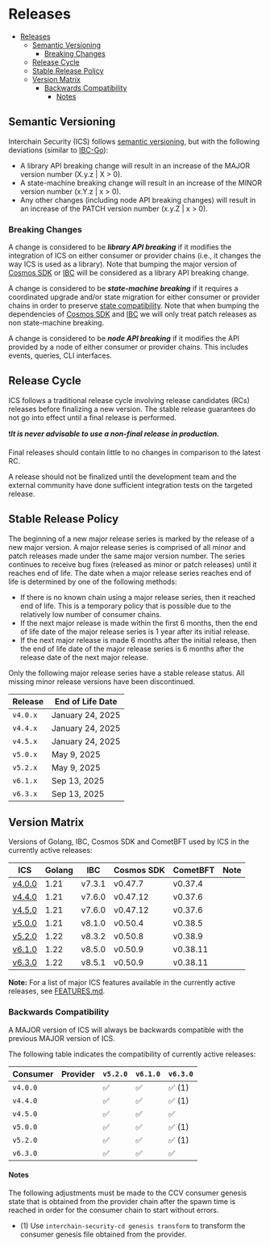 # Releases

- [Releases](#releases)
  - [Semantic Versioning](#semantic-versioning)
    - [Breaking Changes](#breaking-changes)
  - [Release Cycle](#release-cycle)
  - [Stable Release Policy](#stable-release-policy)
  - [Version Matrix](#version-matrix)
    - [Backwards Compatibility](#backwards-compatibility)
      - [Notes](#notes)

## Semantic Versioning

Interchain Security (ICS) follows [semantic versioning](https://semver.org), but with the following deviations (similar to [IBC-Go](https://github.com/cosmos/ibc-go/blob/main/RELEASES.md)):

- A library API breaking change will result in an increase of the MAJOR version number (X.y.z | X > 0).
- A state-machine breaking change will result in an increase of the MINOR version number (x.Y.z | x > 0).
- Any other changes (including node API breaking changes) will result in an increase of the PATCH version number (x.y.Z | x > 0).

### Breaking Changes

A change is considered to be ***library API breaking*** if it modifies the integration of ICS on either consumer or provider chains (i.e., it changes the way ICS is used as a library).
Note that bumping the major version of [Cosmos SDK](https://github.com/cosmos/cosmos-sdk) or [IBC](https://github.com/cosmos/ibc-go) will be considered as a library API breaking change.

A change is considered to be ***state-machine breaking*** if it requires a coordinated upgrade and/or state migration for either consumer or provider chains in order to preserve [state compatibility](./STATE-COMPATIBILITY.md).
Note that when bumping the dependencies of [Cosmos SDK](https://github.com/cosmos/cosmos-sdk) and [IBC](https://github.com/cosmos/ibc-go) we will only treat patch releases as non state-machine breaking.

A change is considered to be ***node API breaking*** if it modifies the API provided by a node of either consumer or provider chains.
This includes events, queries, CLI interfaces.

## Release Cycle

ICS follows a traditional release cycle involving release candidates (RCs) releases before finalizing a new version.
The stable release guarantees do not go into effect until a final release is performed.

❗***It is never advisable to use a non-final release in production.***

Final releases should contain little to no changes in comparison to the latest RC.

A release should not be finalized until the development team and the external community have done sufficient integration tests on the targeted release.

## Stable Release Policy

The beginning of a new major release series is marked by the release of a new major version.
A major release series is comprised of all minor and patch releases made under the same major version number.
The series continues to receive bug fixes (released as minor or patch releases) until it reaches end of life.
The date when a major release series reaches end of life is determined by one of the following methods:

- If there is no known chain using a major release series, then it reached end of life.
  This is a temporary policy that is possible due to the relatively low number of consumer chains.
- If the next major release is made within the first 6 months, then the end of
  life date of the major release series is 1 year after its initial release.
- If the next major release is made 6 months after the initial release, then the
  end of life date of the major release series is 6 months after the release date
  of the next major release.

Only the following major release series have a stable release status.
All missing minor release versions have been discontinued.

| Release  | End of Life Date |
| -------- | ---------------- |
| `v4.0.x` | January 24, 2025 |
| `v4.4.x` | January 24, 2025 |
| `v4.5.x` | January 24, 2025 |
| `v5.0.x` | May 9, 2025      |
| `v5.2.x` | May 9, 2025      |
| `v6.1.x` | Sep 13, 2025     |
| `v6.3.x` | Sep 13, 2025     |

## Version Matrix

Versions of Golang, IBC, Cosmos SDK and CometBFT used by ICS in the currently active releases:

| ICS                                                                         | Golang | IBC    | Cosmos SDK | CometBFT | Note |
| --------------------------------------------------------------------------- | ------ | ------ | ---------- | -------- | ---- |
| [v4.0.0](https://github.com/cosmos/interchain-security/releases/tag/v4.0.0) | 1.21   | v7.3.1 | v0.47.7    | v0.37.4  |      |
| [v4.4.0](https://github.com/cosmos/interchain-security/releases/tag/v4.4.0) | 1.21   | v7.6.0 | v0.47.12   | v0.37.6  |      |
| [v4.5.0](https://github.com/cosmos/interchain-security/releases/tag/v4.4.0) | 1.21   | v7.6.0 | v0.47.12   | v0.37.6  |      |
| [v5.0.0](https://github.com/cosmos/interchain-security/releases/tag/v5.0.0) | 1.21   | v8.1.0 | v0.50.4    | v0.38.5  |      |
| [v5.2.0](https://github.com/cosmos/interchain-security/releases/tag/v5.2.0) | 1.22   | v8.3.2 | v0.50.8    | v0.38.9  |      |
| [v6.1.0](https://github.com/cosmos/interchain-security/releases/tag/v6.1.0) | 1.22   | v8.5.0 | v0.50.9    | v0.38.11 |      |
| [v6.3.0](https://github.com/cosmos/interchain-security/releases/tag/v6.3.0) | 1.22   | v8.5.1 | v0.50.9    | v0.38.11 |      |

**Note:** For a list of major ICS features available in the currently active releases, see [FEATURES.md](./FEATURES.md).

### Backwards Compatibility

A MAJOR version of ICS will always be backwards compatible with the previous MAJOR version of ICS.

The following table indicates the compatibility of currently active releases:

| Consumer | Provider | `v5.2.0` | `v6.1.0` | `v6.3.0` |
| -------- | -------- | -------- | -------- | -------- |
| `v4.0.0` |          | ✅       | ✅       | ✅ (1)   |
| `v4.4.0` |          | ✅       | ✅       | ✅ (1)   |
| `v4.5.0` |          | ✅       | ✅       | ✅       |
| `v5.0.0` |          | ✅       | ✅       | ✅ (1)   |
| `v5.2.0` |          | ✅       | ✅       | ✅ (1)   |
| `v6.3.0` |          | ✅       | ✅       | ✅       |

#### Notes
The following adjustments must be made to the CCV consumer genesis state that is obtained from the provider chain after the spawn time is reached in order for the consumer chain to start without errors.

- (1) Use `interchain-security-cd genesis transform` to transform the consumer genesis file obtained from the provider.